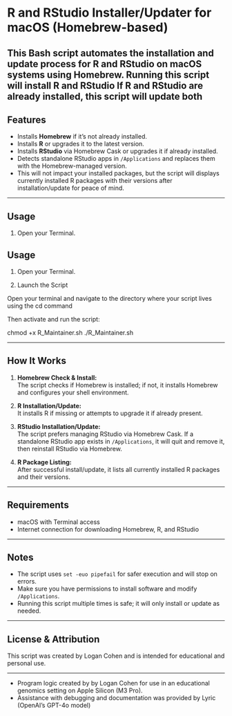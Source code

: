 # R and RStudio Installer/Updater for macOS (Homebrew-based)

This Bash script automates the installation and update process for **R** and **RStudio** on macOS systems using **Homebrew**.
Running this script will install R and RStudio
If R and RStudio are already installed, this script will update both
---

## Features

- Installs **Homebrew** if it’s not already installed.
- Installs **R** or upgrades it to the latest version.
- Installs **RStudio** via Homebrew Cask or upgrades it if already installed.
- Detects standalone RStudio apps in `/Applications` and replaces them with the Homebrew-managed version.
- This will not impact your installed packages, but the script will displays currently installed R packages with their versions after installation/update for peace of mind.

---

## Usage

1. Open your Terminal.

## Usage

1. Open your Terminal.

2. Launch the Script

Open your terminal and navigate to the directory where your script lives using the cd command

Then activate and run the script:

chmod +x R_Maintainer.sh
./R_Maintainer.sh

---

## How It Works

1. **Homebrew Check & Install:**  
   The script checks if Homebrew is installed; if not, it installs Homebrew and configures your shell environment.

2. **R Installation/Update:**  
   It installs R if missing or attempts to upgrade it if already present.

3. **RStudio Installation/Update:**  
   The script prefers managing RStudio via Homebrew Cask. If a standalone RStudio app exists in `/Applications`, it will quit and remove it, then reinstall RStudio via Homebrew.

4. **R Package Listing:**  
   After successful install/update, it lists all currently installed R packages and their versions.

---

## Requirements

- macOS with Terminal access
- Internet connection for downloading Homebrew, R, and RStudio

---

## Notes

- The script uses `set -euo pipefail` for safer execution and will stop on errors.
- Make sure you have permissions to install software and modify `/Applications`.
- Running this script multiple times is safe; it will only install or update as needed.

---

## License & Attribution

This script was created by Logan Cohen and is intended for educational and personal use.

---
- Program logic created by by Logan Cohen for use in an educational genomics setting on Apple Silicon (M3 Pro).
- Assistance with debugging and documentation was provided by Lyric (OpenAI’s GPT-4o model)
